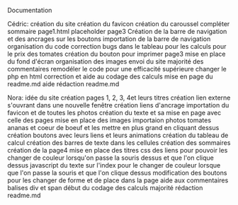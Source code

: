 Documentation

Cédric:
  création du site
  création du favicon
  création du caroussel 
  compléter sommaire page1.html
  placeholder page3
  Création de la barre de navigation et des ancrages sur les boutons
  importation de la barre de navigation
  organisation du code
  correction bugs dans le tableau pour les calculs pour le prix des tomates
  création du bouton pour imprimer page3
  mise en place du fond d'écran
  organisation des images
  envoi du site
  majorité des commentaires
  remodéler le code pour une efficacité supérieure 
  changer le php en html
  correction et aide au codage des calculs
  mise en page du readme.md
  aide rédaction readme.md




Nora:
  idée du site
  création pages 1, 2, 3, 4et leurs titres
  création lien externe s'ouvrant dans une nouvelle fenêtre 
  création liens d'ancrage
  importation du favicon et de toutes les photos
  création du texte et sa mise en page avec celle des pages 
  mise en place des images
  importaion photos tomates ananas et coeur de boeuf et les mettre en plus grand en cliquant dessus
  création boutons avec leurs liens et leurs animations
  création du tableau de calcul
  création des barres de texte dans les cellules
  création des sommaires
  création de la page4
  mise en place des titres 
  css des liens pour pouvoir les changer de couleur lorsqu'on passe la souris dessus et que l'on clique dessus
  javascript du texte sur l'index pour le changer de couleur lorsque que l'on passe la souris et que l'on clique dessus
  modification des boutons pour les changer de forme et de place dans la page
  aide aux commentaires
  balises div et span
  début du codage des calculs
  majorité rédaction readme.md
